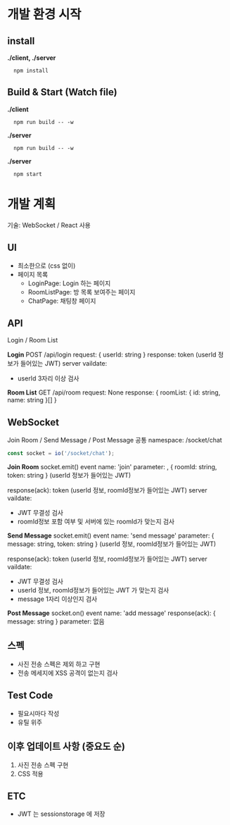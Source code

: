 # 개발 환경 시작

## install

**./client, ./server**
```shell
  npm install
```

## Build & Start (Watch file)

**./client**
```shell
  npm run build -- -w
```

**./server**
```shell
  npm run build -- -w
```

**./server**
```shell
  npm start
```

# 개발 계획
기술: WebSocket / React 사용


## UI
- 최소한으로 (css 없이)
- 페이지 목록
  - LoginPage: Login 하는 페이지
  - RoomListPage: 방 목록 보여주는 페이지
  - ChatPage: 채팅창 페이지

## API
Login / Room List

**Login**
POST /api/login 
request: { userId: string }
response: token (userId 정보가 들어있는 JWT)
server vaildate: 
- userId 3자리 이상 검사

**Room List**
GET /api/room
request: None
response: { roomList: { id: string, name: string }[] }

## WebSocket
Join Room / Send Message / Post Message
공통 namespace: /socket/chat
```js
const socket = io('/socket/chat');
```

**Join Room** 
socket.emit()
event name: 'join'
parameter: , { roomId: string, token: string } (userId 정보가 들어있는 JWT)

response(ack): token (userId 정보, roomId정보가 들어있는 JWT)
server vaildate: 
- JWT 무결성 검사
- roomId정보 포함 여부 및 서버에 있는 roomId가 맞는지 검사

**Send Message**
socket.emit()
event name: 'send message'
parameter: { message: string, token: string } (userId 정보, roomId정보가 들어있는 JWT)

response(ack): token (userId 정보, roomId정보가 들어있는 JWT)
server vaildate: 
- JWT 무결성 검사
- userId 정보, roomId정보가 들어있는 JWT 가 맞는지 검사
- message 1자리 이상인지 검사

**Post Message**
socket.on()
event name: 'add message'
response(ack): { message: string }
parameter: 없음


## 스펙
- 사진 전송 스펙은 제외 하고 구현
- 전송 메세지에 XSS 공격이 없는지 검사

## Test Code
- 필요시마다 작성
- 유틸 위주

## 이후 업데이트 사항 (중요도 순)
1. 사진 전송 스펙 구현
2. CSS 적용

## ETC
- JWT 는 sessionstorage 에 저장